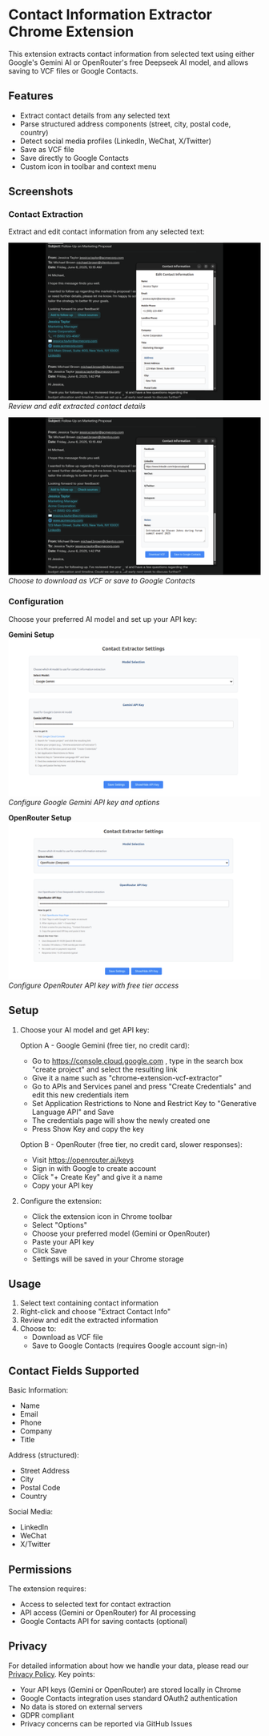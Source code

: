 # Contact Information Extractor Chrome Extension

This extension extracts contact information from selected text using either Google's Gemini AI or OpenRouter's free Deepseek AI model, and allows saving to VCF files or Google Contacts.

## Features

- Extract contact details from any selected text
- Parse structured address components (street, city, postal code, country)
- Detect social media profiles (LinkedIn, WeChat, X/Twitter)
- Save as VCF file
- Save directly to Google Contacts
- Custom icon in toolbar and context menu

## Screenshots

### Contact Extraction

Extract and edit contact information from any selected text:

![Contact Extraction](images/popup1.png)
*Review and edit extracted contact details*

![Save Options](images/popup2.png)
*Choose to download as VCF or save to Google Contacts*

### Configuration

Choose your preferred AI model and set up your API key:

**Gemini Setup**
![Gemini API Setup](images/options-page-gemini.png)
*Configure Google Gemini API key and options*

**OpenRouter Setup**
![OpenRouter Setup](images/options-page-openrouter.png)
*Configure OpenRouter API key with free tier access*

## Setup

1. Choose your AI model and get API key:

   Option A - Google Gemini (free tier, no credit card):
   - Go to https://console.cloud.google.com , type in the search box "create project" and select the resulting link
   - Give it a name such as "chrome-extension-vcf-extractor"
   - Go to APIs and Services panel and press "Create Credentials" and edit this new credentials item
   - Set Application Restrictions to None and Restrict Key to "Generative Language API" and Save
   - The credentials page will show the newly created one
   - Press Show Key and copy the key

   Option B - OpenRouter (free tier, no credit card, slower responses):
   - Visit https://openrouter.ai/keys
   - Sign in with Google to create account
   - Click "+ Create Key" and give it a name
   - Copy your API key

2. Configure the extension:
   - Click the extension icon in Chrome toolbar
   - Select "Options"
   - Choose your preferred model (Gemini or OpenRouter)
   - Paste your API key
   - Click Save
   - Settings will be saved in your Chrome storage

## Usage

1. Select text containing contact information
2. Right-click and choose "Extract Contact Info"
3. Review and edit the extracted information
4. Choose to:
   - Download as VCF file
   - Save to Google Contacts (requires Google account sign-in)

## Contact Fields Supported

Basic Information:
- Name
- Email
- Phone
- Company
- Title

Address (structured):
- Street Address
- City
- Postal Code
- Country

Social Media:
- LinkedIn
- WeChat
- X/Twitter

## Permissions

The extension requires:
- Access to selected text for contact extraction
- API access (Gemini or OpenRouter) for AI processing
- Google Contacts API for saving contacts (optional)

## Privacy

For detailed information about how we handle your data, please read our [Privacy Policy](https://github.com/limor666/chrome-extension-vcf-extractor/blob/main/PRIVACY.md). Key points:

- Your API keys (Gemini or OpenRouter) are stored locally in Chrome
- Google Contacts integration uses standard OAuth2 authentication
- No data is stored on external servers
- GDPR compliant
- Privacy concerns can be reported via GitHub Issues

